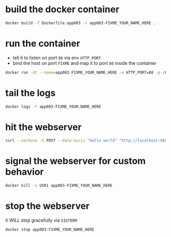 # build the docker container

```bash
docker build -f Dockerfile.app003 -t app003-FIXME_YOUR_NAME_HERE .
```

# run the container

* tell it to listen on port `80` via env `HTTP_PORT`
* bind the host on port `FIXME` and map it to port `80` inside the container

```bash
docker run -dt --name=app003-FIXME_YOUR_NAME_HERE -e HTTP_PORT=80 -p :FIXME:80 app003-FIXME_YOUR_NAME_HERE
```

# tail the logs

```bash
docker logs -f app003-FIXME_YOUR_NAME_HERE
```

# hit the webserver

```bash
curl --verbose -X POST --data-ascii "hello world" "http://localhost:8888/some/path"
```

# signal the webserver for custom behavior

```bash
docker kill -s USR1 app003-FIXME_YOUR_NAME_HERE
```

# stop the webserver

it *WILL* stop gracefully via `SIGTERM`

```bash
docker stop app003-FIXME_YOUR_NAME_HERE
```